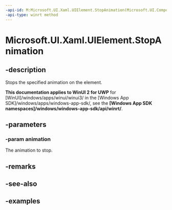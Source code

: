```yaml
---
-api-id: M:Microsoft.UI.Xaml.UIElement.StopAnimation(Microsoft.UI.Composition.ICompositionAnimationBase)
-api-type: winrt method
---
```


<!-- Method syntax.
public void UIElement.StopAnimation(ICompositionAnimationBase animation)
-->

# Microsoft.UI.Xaml.UIElement.StopAnimation

## -description
Stops the specified animation on the element.

**This documentation applies to WinUI 2 for UWP** for [WinUI]/windows/apps/winui/winui3/ in the [Windows App SDK]/windows/apps/windows-app-sdk/, see the **[Windows App SDK namespaces]/windows/windows-app-sdk/api/winrt/**.

## -parameters
### -param animation

The animation to stop.

## -remarks

## -see-also

## -examples


